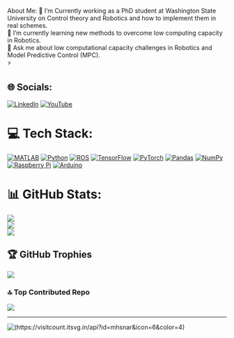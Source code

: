 About Me:
🔭 I’m Currently working as a PhD student at Washington State University on Control theory and Robotics and how to implement them in real schemes.<br>👯 I’m currently learning new methods to overcome low computing capacity in Robotics.<br>💬 Ask me about low computational capacity challenges in Robotics and Model Predictive Control (MPC).<br>⚡️


## 🌐 Socials:
[![LinkedIn](https://img.shields.io/badge/LinkedIn-%230077B5.svg?logo=linkedin&logoColor=white)](https://www.linkedin.com/in/mohsen-amiri-58663716a/)
[![YouTube](https://img.shields.io/badge/YouTube-%23FF0000.svg?logo=YouTube&logoColor=white)](https://youtube.com/@MohsenAmirii)


# 💻 Tech Stack:
[![MATLAB](https://img.shields.io/badge/MATLAB-%23007ACC.svg?style=for-the-badge&logo=Mathworks&logoColor=white)](https://www.mathworks.com/products/matlab.html)
[![Python](https://img.shields.io/badge/python-3670A0?style=for-the-badge&logo=python&logoColor=ffdd54)](https://www.python.org/)
[![ROS](https://img.shields.io/badge/ros-%230A0FF9.svg?style=for-the-badge&logo=ros&logoColor=white)](https://www.ros.org/)
[![TensorFlow](https://img.shields.io/badge/TensorFlow-%23FF6F00.svg?style=for-the-badge&logo=TensorFlow&logoColor=white)](https://www.tensorflow.org/)
[![PyTorch](https://img.shields.io/badge/PyTorch-%23EE4C2C.svg?style=for-the-badge&logo=PyTorch&logoColor=white)](https://pytorch.org/)
[![Pandas](https://img.shields.io/badge/pandas-%23150458.svg?style=for-the-badge&logo=pandas&logoColor=white)](https://pandas.pydata.org/)
[![NumPy](https://img.shields.io/badge/numpy-%23013243.svg?style=for-the-badge&logo=numpy&logoColor=white)](https://numpy.org/)
[![Raspberry Pi](https://img.shields.io/badge/-RaspberryPi-C51A4A?style=for-the-badge&logo=Raspberry-Pi)](https://www.raspberrypi.org/)
[![Arduino](https://img.shields.io/badge/-Arduino-00979D?style=for-the-badge&logo=Arduino&logoColor=white)](https://www.arduino.cc/)

# 📊 GitHub Stats:
![](https://github-readme-stats.vercel.app/api?username=mhsnar&theme=dark&hide_border=false&include_all_commits=true&count_private=true)<br/>
![](https://github-readme-streak-stats.herokuapp.com/?user=mhsnar&theme=dark&hide_border=false)<br/>
![](https://github-readme-stats.vercel.app/api/top-langs/?username=mhsnar&theme=dark&hide_border=false&include_all_commits=true&count_private=true&layout=compact)

## 🏆 GitHub Trophies
![](https://github-profile-trophy.vercel.app/?username=mhsnar&theme=flat&no-frame=true&no-bg=true&margin-w=4)

### 🔝 Top Contributed Repo
![](https://github-contributor-stats.vercel.app/api?username=mhsnar&limit=5&theme=dark&combine_all_yearly_contributions=true)



---
![ (https://visitcount.itsvg.in/api?id=mhsnar&icon=6&color=4)](https://visitcount.itsvg.in)

<!-- Proudly created with GPRM ( https://gprm.itsvg.in ) -->
